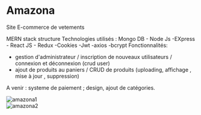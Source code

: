 # Amazona
Site E-commerce de vetements

MERN stack structure
Technologies utilisés : Mongo DB - Node Js -EXpress - React JS - Redux -Cookies -Jwt -axios -bcrypt
Fonctionnalités:
- gestion d'administrateur / inscription de nouveaux utilisateurs / connexion  et déconnexion (crud user)
- ajout de produits au paniers / CRUD  de produits  (uploading, affichage , mise à jour , suppression)

A venir : systeme de paiement ; design, ajout de catégories.



![amazona1](https://user-images.githubusercontent.com/47745859/127384791-339266b3-8b07-4d39-91b0-0c75da8b8fc4.PNG)  
![amazona2](https://user-images.githubusercontent.com/47745859/127385039-e6beedc9-b00e-464d-ae39-ce9b0e500a78.PNG)

